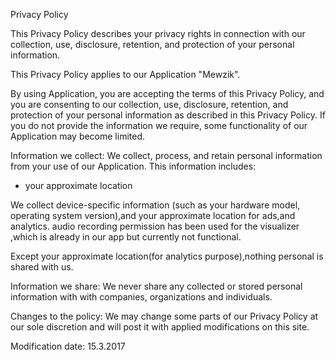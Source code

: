 Privacy Policy


This Privacy Policy describes your privacy rights in connection with our collection, use, disclosure, retention, and protection of your personal information.

This Privacy Policy applies to our Application "Mewzik".

By using Application, you are accepting the terms of this Privacy Policy, and you are consenting to our collection, use, disclosure, retention, and protection of your personal information as described in this Privacy Policy. If you do not provide the information we require, some functionality of our Application may become limited.

Information we collect:
We collect, process, and retain personal information from your use of our Application. This information includes:

- your approximate location

We collect device-specific information (such as your hardware model, operating system version),and your approximate location for ads,and analytics.
audio recording permission has been used for the visualizer ,which is already in our app but currently not functional.

Except your approximate location(for analytics purpose),nothing personal is shared with us. 

Information we share:
We never share any collected or stored personal information with with companies, organizations and individuals.

Changes to the policy:
We may change some parts of our Privacy Policy at our sole discretion and will post it with applied modifications on this site.

Modification date:
15.3.2017
